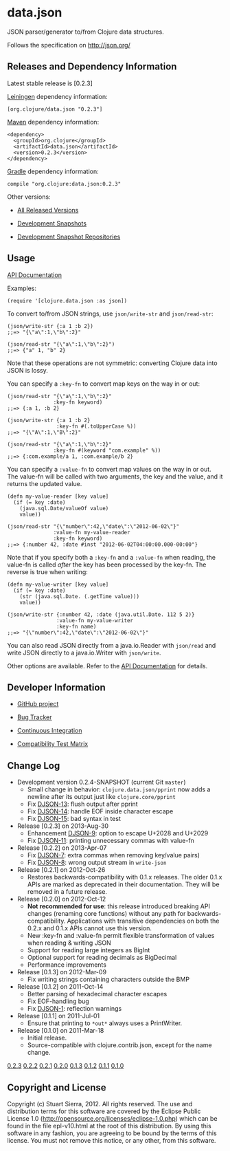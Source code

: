 data.json
========================================

JSON parser/generator to/from Clojure data structures.

Follows the specification on http://json.org/



Releases and Dependency Information
----------------------------------------

Latest stable release is [0.2.3]

[Leiningen] dependency information:

    [org.clojure/data.json "0.2.3"]

[Maven] dependency information:

    <dependency>
      <groupId>org.clojure</groupId>
      <artifactId>data.json</artifactId>
      <version>0.2.3</version>
    </dependency>

[Gradle] dependency information:

    compile "org.clojure:data.json:0.2.3"

[Leiningen]: http://leiningen.org/
[Maven]: http://maven.apache.org/
[Gradle]: http://www.gradle.org/


Other versions:

* [All Released Versions](http://search.maven.org/#search%7Cgav%7C1%7Cg%3A%22org.clojure%22%20AND%20a%3A%22data.json%22)

* [Development Snapshots](https://oss.sonatype.org/index.html#nexus-search;gav~org.clojure~data.json~~~)

* [Development Snapshot Repositories](http://dev.clojure.org/display/doc/Maven+Settings+and+Repositories)



Usage
----------------------------------------

[API Documentation](http://clojure.github.com/data.json/)

Examples:

    (require '[clojure.data.json :as json])

To convert to/from JSON strings, use `json/write-str` and `json/read-str`:

    (json/write-str {:a 1 :b 2})
    ;;=> "{\"a\":1,\"b\":2}"

    (json/read-str "{\"a\":1,\"b\":2}")
    ;;=> {"a" 1, "b" 2}

Note that these operations are not symmetric: converting Clojure data
into JSON is lossy.

You can specify a `:key-fn` to convert map keys on the way in or out:

    (json/read-str "{\"a\":1,\"b\":2}"
                   :key-fn keyword)
    ;;=> {:a 1, :b 2}

    (json/write-str {:a 1 :b 2}
                    :key-fn #(.toUpperCase %))
    ;;=> "{\"A\":1,\"B\":2}"

    (json/read-str "{\"a\":1,\"b\":2}"
                   :key-fn #(keyword "com.example" %))
    ;;=> {:com.example/a 1, :com.example/b 2}

You can specify a `:value-fn` to convert map values on the way in or
out. The value-fn will be called with two arguments, the key and the
value, and it returns the updated value.

    (defn my-value-reader [key value]
      (if (= key :date)
        (java.sql.Date/valueOf value)
        value))

    (json/read-str "{\"number\":42,\"date\":\"2012-06-02\"}"
                   :value-fn my-value-reader
                   :key-fn keyword) 
    ;;=> {:number 42, :date #inst "2012-06-02T04:00:00.000-00:00"}

Note that if you specify both a `:key-fn` and a `:value-fn` when
reading, the value-fn is called *after* the key has been processed by
the key-fn. The reverse is true when writing:

    (defn my-value-writer [key value]
      (if (= key :date)
        (str (java.sql.Date. (.getTime value)))
        value))

    (json/write-str {:number 42, :date (java.util.Date. 112 5 2)}
                    :value-fn my-value-writer
                    :key-fn name) 
    ;;=> "{\"number\":42,\"date\":\"2012-06-02\"}"

You can also read JSON directly from a java.io.Reader with `json/read`
and write JSON directly to a java.io.Writer with `json/write`.

Other options are available. Refer to the [API Documentation](http://clojure.github.com/data.json/) for details.



Developer Information
----------------------------------------

* [GitHub project](https://github.com/clojure/data.json)

* [Bug Tracker](http://dev.clojure.org/jira/browse/DJSON)

* [Continuous Integration](http://build.clojure.org/job/data.json/)

* [Compatibility Test Matrix](http://build.clojure.org/job/data.json-test-matrix/)



Change Log
----------------------------------------

* Development version 0.2.4-SNAPSHOT (current Git `master`)
  * Small change in behavior: `clojure.data.json/pprint` now adds a
    newline after its output just like `clojure.core/pprint`
  * Fix [DJSON-13]: flush output after pprint
  * Fix [DJSON-14]: handle EOF inside character escape
  * Fix [DJSON-15]: bad syntax in test
* Release [0.2.3] on 2013-Aug-30
  * Enhancement [DJSON-9]: option to escape U+2028 and U+2029
  * Fix [DJSON-11]: printing unnecessary commas with value-fn
* Release [0.2.2] on 2013-Apr-07
  * Fix [DJSON-7]: extra commas when removing key/value pairs)
  * Fix [DJSON-8]: wrong output stream in `write-json`
* Release [0.2.1] on 2012-Oct-26
  * Restores backwards-compatibility with 0.1.x releases. The older
    0.1.x APIs are marked as deprecated in their documentation. They
    will be removed in a future release.
* Release [0.2.0] on 2012-Oct-12
  * **Not recommended for use**: this release introduced breaking API
    changes (renaming core functions) without any path for
    backwards-compatibility. Applications with transitive dependencies
    on both the 0.2.x and 0.1.x APIs cannot use this version.
  * New :key-fn and :value-fn permit flexible transformation
    of values when reading & writing JSON
  * Support for reading large integers as BigInt
  * Optional support for reading decimals as BigDecimal
  * Performance improvements
* Release [0.1.3] on 2012-Mar-09
  * Fix writing strings containing characters outside the BMP
* Release [0.1.2] on 2011-Oct-14
  * Better parsing of hexadecimal character escapes
  * Fix EOF-handling bug
  * Fix [DJSON-1]: reflection warnings
* Release [0.1.1] on 2011-Jul-01
  * Ensure that printing to `*out*` always uses a PrintWriter.
* Release [0.1.0] on 2011-Mar-18
  * Initial release.
  * Source-compatible with clojure.contrib.json, except for the name change.

[DJSON-15]: http://dev.clojure.org/jira/browse/DJSON-15
[DJSON-14]: http://dev.clojure.org/jira/browse/DJSON-14
[DJSON-13]: http://dev.clojure.org/jira/browse/DJSON-13
[DJSON-11]: http://dev.clojure.org/jira/browse/DJSON-11
[DJSON-9]: http://dev.clojure.org/jira/browse/DJSON-9
[DJSON-8]: http://dev.clojure.org/jira/browse/DJSON-8
[DJSON-7]: http://dev.clojure.org/jira/browse/DJSON-7
[DJSON-1]: http://dev.clojure.org/jira/browse/DJSON-1

[0.2.3](https://github.com/clojure/data.json/tree/data.json-0.2.3)
[0.2.2](https://github.com/clojure/data.json/tree/data.json-0.2.2)
[0.2.1](https://github.com/clojure/data.json/tree/data.json-0.2.1)
[0.2.0](https://github.com/clojure/data.json/tree/data.json-0.2.0)
[0.1.3](https://github.com/clojure/data.json/tree/data.json-0.1.3)
[0.1.2](https://github.com/clojure/data.json/tree/data.json-0.1.2)
[0.1.1](https://github.com/clojure/data.json/tree/data.json-0.1.1)
[0.1.0](https://github.com/clojure/data.json/tree/data.json-0.1.0)


Copyright and License
----------------------------------------

Copyright (c) Stuart Sierra, 2012. All rights reserved.  The use and
distribution terms for this software are covered by the Eclipse Public
License 1.0 (http://opensource.org/licenses/eclipse-1.0.php) which can
be found in the file epl-v10.html at the root of this distribution.
By using this software in any fashion, you are agreeing to be bound by
the terms of this license.  You must not remove this notice, or any
other, from this software.
